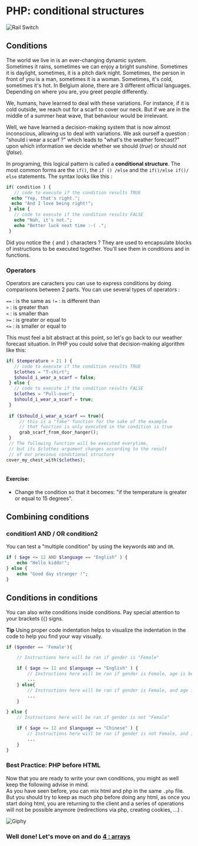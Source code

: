 # PHP: conditional structures

![Rail Switch](https://pmcdn.priceminister.com/photo/Aiguillage-train-miniature-1097270594_L.jpg)

## Conditions

The world we live in is an ever-changing dynamic system.  
Sometimes it rains, sometimes we can enjoy a bright sunshine. Sometimes it is daylight, sometimes, it is a pitch dark night. Sometimes, the person in front of you is a man, sometimes it is a woman. Sometimes, it's cold, sometimes it's hot. In Belgium alone, there are 3 different official languages. Depending on where you are, you greet people differently.

We, humans, have learned to deal with these variations. For instance, if it is cold outside, we reach out for a scarf to cover our neck. But if we are in the middle of a summer heat wave, that behaviour would be irrelevant.
 
Well, we have learned a decision-making system that is now almost inconscious, allowing us to deal with variations. We ask ourself a question : "should i wear a scarf ?" which leads to "what's the weather forecast?" upon which information we decide whether we should (_true_) or should not (_false_). 

In programing, this logical pattern is called a **conditional structure**.
The most common forms are the  `if()`, the `if () /else` and the `if()/else if()/ else` statements.  The syntax looks like this :

```php
if( condition ) {
   // code to execute if the condition results TRUE
  echo "Yep, that's right.";
  echo "And I love being right!";
 } else {
   // code to execute if the condition results FALSE
   echo "Nah, it's not.";
   echo "Better luck next time :-( .";
 }
```

Did you notice the `{` and `}` characters ? They are used to encapsulate blocks of instructions to be executed together. You'll see them in conditions and in functions.

### Operators

Operators are caracters you can use to express conditions by doing comparisons between 2 parts. You can use several types of operators : 

`==` : is the same as 
`!=` : is different than  
`>` : is greater than  
`<` : is smaller than  
`>=` : is greater or equal to  
`<=` : is smaller or equal to 

This must feel a bit abstract at this point, so let's go back to our weather forecast situation.  In PHP you could solve that decision-making algorithm like this: 

```php
if( $temperature > 21 ) {
   // code to execute if the condition results TRUE
   $clothes = "T-shirt";
   $should_i_wear_a_scarf = false;
 } else {
   // code to execute if the condition results FALSE
   $clothes = "Pull-over";
   $should_i_wear_a_scarf = true;
 }
 
 if ($should_i_wear_a_scarf == true){
	 // this is a "fake" function for the sake of the example 
	 // that function is only executed in the condition is true
	 grab_scarf_from_door_hanger();
 }
 // The following function will be executed everytime, 
 // but its $clothes argument changes according to the result
 // of our previous conditional structure
cover_my_chest_with($clothes);
 
```

#### Exercise:

- Change the condition so that it becomes: "if the temperature is greater or equal to 15 degrees".

## Combining conditions

### condition1 AND / OR condition2 

You can test a "multiple condition" by using the keywords  `AND` and `OR`.

```php
if ( $age <= 12 AND $language == "English" ) { 
	echo "Hello kiddo!";
} else {
	echo "Good day stranger !";
}
```

## Conditions in conditions

You can also write conditions inside conditions. Pay special attention to your brackets (`{`) signs.

**Tip** Using proper code indentation helps to visualize the indentation in the code to help you find your way visually.

```php
if ($gender == 'Female'){

	// Instructions here will be ran if gender is "Female"

	if ( $age <= 12 and $language == "English" ) {
		// Instructions here will be ran if gender is Female, age is below 13 and language is English.  
		...
	} else{
		// Instructions here will be ran if gender is Female, and age is above 12 or language is not English. 
		...
	}

} else {
	// Instructions here will be ran if gender is not "Female"

	if ( $age <= 12 and $language == "Chinese" ) {
		// Instructions here will be ran if gender is not Female, and if age is below 13 and language is Chinese. 
		...
	}
}

```

### Best Practice: PHP before HTML

Now that you are ready to write your own conditions, you might as well keep the following advise in mind.  
As you have seen before, you can mix html and php in the same `.php` file.  
But you should try to keep as much php before doing any html, as once you start doing html, you are returning to the client and a series of operations will not be possible anymore (redirections via php, creating cookies, ...) .


![Giphy](https://media0.giphy.com/media/gpDtMjkONKp7a/giphy.gif)

### Well done! Let's move on and do [4 : arrays](./04-php-arrays.md)

